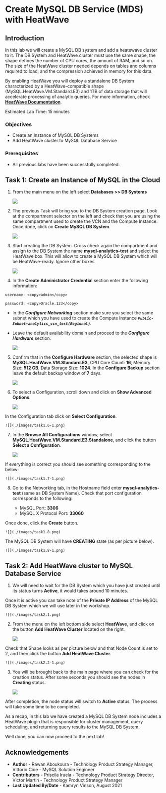 # Create MySQL DB Service (MDS) with HeatWave 

## Introduction

In this lab we will create a MySQL DB system and add a heatewave cluster to it. The DB System and HeatWave cluster must use the same shape, the shape defines the number of CPU cores, the amount of RAM, and so on. The size of the HeatWave cluster needed depends on tables and columns required to load, and the compression achieved in memory for this data.

 By enabling HeatWave you will deploy a standalone DB System characterized by a HeatWave-compatible shape (MySQL.HeatWave.VM.Standard.E3) and 1TB of data storage that will accelerate processing of analytic queries. For more information, check **[HeatWave Documentation](https://docs.oracle.com/en-us/iaas/mysql-database/doc/heatwave1.html#GUID-9401C69A-B379-48EB-B96C-56462C23E4FD)**. 

Estimated Lab Time: 15 minutes

### Objectives

-  Create an Instance of MySQL DB Systems
-  Add HeatWave cluster to MySQL Database Service

### Prerequisites

  - All previous labs have been successfully completed.


## Task 1: Create an Instance of MySQL in the Cloud

1. From the main menu on the left select **Databases >> DB Systems**
  
    ![](./images/task1.1.png)

2. The previous Task will bring you to the DB System creation page. 
Look at the compartment selector on the left and check that you are using the same compartment used to create the VCN and the Compute Instance. Once done, click on **Create MySQL DB System**.

    ![](./images/task1.2.png)

3. Start creating the DB System. Cross check again the compartment and assign to the DB System the name **mysql-analytics-test** and select the HeatWave box. This will allow to create a MySQL DB System which will be HeatWave-ready. Ignore other boxes.
  
    ![](./images/task1.3.png)

4. In the **Create Administrator Credential** section enter the following information:
  
```
username: <copy>admin</copy>
```
```
password: <copy>Oracle.123</copy>
```
- In the _**Configure Networking**_ section make sure you select the same subnet which you have used to create the Compute Instance _**`Public-Subnet-analytics_vcn_test(Regional)`**_.

- Leave the default availability domain and proceed to the _**Configure Hardware**_ section.
 
    ![](./images/task1.4.png)

5. Confirm that in the **Configure Hardware** section, the selected shape is **MySQL.HeatWave.VM.Standard.E3**, CPU Core Count: **16**, Memory Size: **512 GB**, Data Storage Size: **1024**.
  In the **Configure Backup** section leave the default backup window of **7** days.

    ![](./images/task1.5.png)

6. To select a Configuration, scroll down and click on **Show Advanced Options**. 
  
    ![](./images/task1.6.png)


  In the Configuration tab click on **Select Configuration**. 

    ![](./images/task1.6-1.png)

7. In the **Browse All Configurations** window, select **MySQL.HeatWave.VM.Standard.E3.Standalone**, and click the button **Select a Configuration**. 

    ![](./images/task1.7.png)

  If everything is correct you should see something corresponding to the below:

    ![](./images/task1.7-1.png)

8. Go to the Networking tab, in the Hostname field enter **mysql-analytics-test** (same as DB System Name). Check that port configuration corresponds to the following:

    - MySQL Port: **3306**
    - MySQL X Protocol Port: **33060**
      
  Once done, click the **Create** button.

    ![](./images/task1.8.png)


  The MySQL DB System will have **CREATING** state (as per picture below). 
  
    ![](./images/task1.8-1.png)


## Task 2: Add HeatWave cluster to MySQL Database Service

1. We will need to wait for the DB System which you have just created until its status turns  **Active**, it would takes around 10 minutes.

 Once it is active you can take note of the **Private IP Address** of the MySQL DB System which we will use later in the workshop.

    ![](./images/task2.1.png)

2. From the menu on the left bottom side select **HeatWave**, and click on the button **Add HeatWave Cluster** located on the right.
  
    ![](./images/task2.2.png)

  Check that Shape looks as per picture below and that Node Count is set to 2, and then click the button **Add HeatWave Cluster**.

    ![](./images/task2.2-1.png)

3. You will be brought back to the main page where you can check for the creation status. After some seconds you should see the nodes in **Creating** status.
  
    ![](./images/task2.3.png)

  After completion, the node status will switch to **Active** status. The process will take some time to be completed. 


As a recap, in this lab we have created a MySQL DB System node includes a HeatWave plugin that is responsible for cluster management, query scheduling, and returning query results to the MySQL DB System. 
 
Well done, you can now proceed to the next lab!



## Acknowledgements
- **Author** - Rawan Aboukoura - Technology Product Strategy Manager, Vittorio Cioe - MySQL Solution Engineer
- **Contributors** - Priscila Iruela - Technology Product Strategy Director, Victor Martin - Technology Product Strategy Manager 
- **Last Updated By/Date** - Kamryn Vinson, August 2021